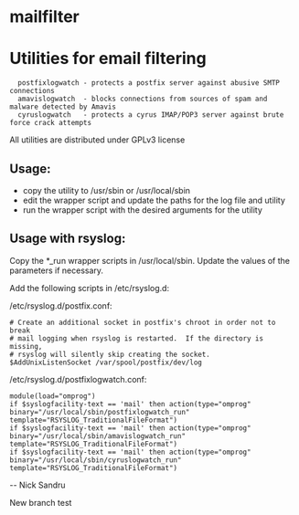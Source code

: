 mailfilter
==========

# Utilities for email filtering

```
  postfixlogwatch - protects a postfix server against abusive SMTP connections
  amavislogwatch  - blocks connections from sources of spam and malware detected by Amavis
  cyruslogwatch   - protects a cyrus IMAP/POP3 server against brute force crack attempts
```

All utilities are distributed under GPLv3 license

## Usage:

- copy the utility to /usr/sbin or /usr/local/sbin
- edit the wrapper script and update the paths for the log file and utility
- run the wrapper script with the desired arguments for the utility

## Usage with rsyslog:

Copy the *_run wrapper scripts in /usr/local/sbin. Update the values of the parameters if necessary.

Add the following scripts in /etc/rsyslog.d:

/etc/rsyslog.d/postfix.conf:

```
# Create an additional socket in postfix's chroot in order not to break
# mail logging when rsyslog is restarted.  If the directory is missing,
# rsyslog will silently skip creating the socket.
$AddUnixListenSocket /var/spool/postfix/dev/log
```

/etc/rsyslog.d/postfixlogwatch.conf:

```
module(load="omprog")
if $syslogfacility-text == 'mail' then action(type="omprog" binary="/usr/local/sbin/postfixlogwatch_run" template="RSYSLOG_TraditionalFileFormat")
if $syslogfacility-text == 'mail' then action(type="omprog" binary="/usr/local/sbin/amavislogwatch_run" template="RSYSLOG_TraditionalFileFormat")
if $syslogfacility-text == 'mail' then action(type="omprog" binary="/usr/local/sbin/cyruslogwatch_run" template="RSYSLOG_TraditionalFileFormat")
```

--
Nick Sandru

New branch test
